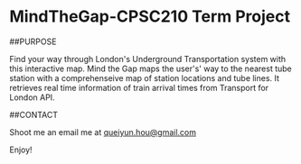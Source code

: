 # MindTheGap-CPSC210 Term Project

##PURPOSE

Find your way through London's Underground Transportation system with this interactive map.
Mind the Gap maps the user's' way to the nearest tube station with a comprehenseive map of station locations and tube lines. It retrieves real time information of train arrival times from Transport for London API. 




##CONTACT

Shoot me an email me at queiyun.hou@gmail.com


Enjoy!